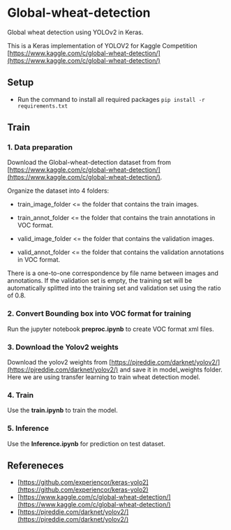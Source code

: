 
# Global-wheat-detection

Global wheat detection using YOLOv2 in Keras.

This is a Keras implementation of YOLOV2 for Kaggle Competition [https://www.kaggle.com/c/global-wheat-detection/](https://www.kaggle.com/c/global-wheat-detection/)

## Setup
* Run the command to install all required packages
``` pip install -r requirements.txt ```

## Train

### 1. Data preparation

Download the Global-wheat-detection dataset from from  [https://www.kaggle.com/c/global-wheat-detection/](https://www.kaggle.com/c/global-wheat-detection/).

Organize the dataset into 4 folders:

-   train_image_folder <= the folder that contains the train images.
    
-   train_annot_folder <= the folder that contains the train annotations in VOC format.
    
-   valid_image_folder <= the folder that contains the validation images.
    
-   valid_annot_folder <= the folder that contains the validation annotations in VOC format.
    

There is a one-to-one correspondence by file name between images and annotations. If the validation set is empty, the training set will be automatically splitted into the training set and validation set using the ratio of 0.8.

### 2. Convert Bounding box into VOC format for training
Run the jupyter notebook **preproc.ipynb** to create VOC format xml files.

### 3. Download the Yolov2 weights
Download the yolov2 weights from [https://pjreddie.com/darknet/yolov2/](https://pjreddie.com/darknet/yolov2/) and save it in model_weights folder. Here we are using transfer learning to train wheat detection model. 

### 4. Train
Use the **train.ipynb** to train the model.

### 5. Inference
Use the **Inference.ipynb** for prediction on test dataset.

## Refereneces
* [https://github.com/experiencor/keras-yolo2](https://github.com/experiencor/keras-yolo2)
* [https://www.kaggle.com/c/global-wheat-detection/](https://www.kaggle.com/c/global-wheat-detection/)
* [https://pjreddie.com/darknet/yolov2/](https://pjreddie.com/darknet/yolov2/)

